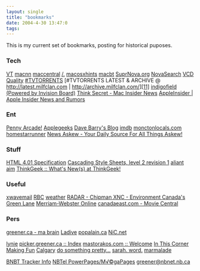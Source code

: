 ```yaml
---
layout: single
title: "bookmarks"
date: 2004-4-30 13:47:0
tags: 
---
```


This is my current set of bookmarks, posting for historical puposes.






### Tech







[VT][1]
[macnn][2]
[maccentral][3]
[/.][4]
[macosxhints][5]
[macbt][6]
[SuprNova.org][7]
[NovaSearch][8]
[VCD Quality][9]
[#TVTORRENTS][10]
[#TVTORRENTS LATEST & ARCHIVE @ http://latest.milfclan.com | http://archive.milfclan.com/][11]
[indigofield (Powered by Invision Board)][12]
[Think Secret - Mac Insider News][13]
[AppleInsider | Apple Insider News and Rumors][14]





### Ent







[Penny Arcade!][15]
[Applegeeks][16]
[Dave Barry's Blog][17]
[imdb][18]
[monctonlocals.com][19]
[homestarrunner][20]
[News Askew - Your Daily Source For All Things Askew!][21]





### Stuff







[HTML 4.01 Specification][22]
[Cascading Style Sheets, level 2 revision 1][23]
[aliant aim][24]
[ThinkGeek :: What's New(s) at ThinkGeek!][25]





### Useful







[xwavemail][26]
[RBC][27]
[weather][28]
[RADAR - Chipman XNC - Environment Canada's Green Lane][29]
[Merriam-Webster Online][30]
[canadaeast.com - Movie Central][31]





### Pers







[greener.ca - ma brain][32]
[Ladive][33]
[popalain.ca][34]
[NiC.net][35]

[lynie][36]
[picker.greener.ca :: Index][37]
[mastorakos.com :: Welcome][38]
[In This Corner][39]
[Making Fun][40]
[Calgary][41]
[do something pretty...][42]
[sarah. word.][43]
[marmalade][44]





[BNBT Tracker Info][45]
[NBTel PowerPages/M√©gaPages][46]
[greener@nbnet.nb.ca][47]




   [1]: http://versiontracker.com/macosx/
   [2]: http://macnn.com/
   [3]: http://maccentral.macworld.com/index.php?redirect=1079141283000
   [4]: http://slashdot.org/
   [5]: http://www.macosxhints.com/
   [6]: http://www.torrentskickass.com/trackerhtml.php?page=Mac
   [7]: http://suprnova.org/
   [8]: http://search.suprnova.org/
   [9]: http://www.vcdquality.com/index.php
   [10]: http://tvt.milfclan.com/
   [11]: http://latest.milfclan.com/
   [12]: http://www.indigofield.com/forums/
   [13]: http://thinksecret.com/
   [14]: http://appleinsider.com/
   [15]: http://www.penny-arcade.com/view.php3
   [16]: http://www.applegeeks.com/
   [17]: http://weblog.herald.com/column/davebarry/
   [18]: http://imdb.com/
   [19]: http://monctonlocals.com/
   [20]: http://homestarrunner.com/main5.html
   [21]: http://www.newsaskew.com/
   [22]: http://www.w3.org/TR/html4/
   [23]: http://www.w3.org/TR/2004/CR-CSS21-20040225/
   [24]: https://nbinternetcare.aliant.net/english/checkusage.htm
   [25]: http://www.thinkgeek.com/whats-new/
   [26]: https://webmail.nsbu.xwave.com/exchange/
   [27]: https://www1.royalbank.com/cgi-bin/rbaccess/rbunxcgi?F6=1&F7=IB&F21=IB&F22=IB&REQUEST=ClientSignin&LANGUAGE=ENGLISH
   [28]: http://weather.ec.gc.ca/forecast/city_e.html?YQM
   [29]: http://weather.ec.gc.ca/radar/index_e.html?id=XNC
   [30]: http://m-w.com/cgi-bin/dictionary?book=Dictionary&va=queueing&x=0&y=0
   [31]: http://www.canadaeast.com/apps/pbcs.dll/section?Category=MOVIECENTRAL
   [32]: http://greener.sdf1.org/
   [33]: http://www.ladive.com/
   [34]: http://www.popalain.ca/
   [35]: http://personal.nbnet.nb.ca/nibs/
   [36]: http://vectra.diaryland.com/
   [37]: http://sati.servebeer.com/
   [38]: http://www.mastorakos.com/
   [39]: http://alrob.gomen.org/cyn/
   [40]: http://webned.blogspot.com/
   [41]: http://moex.blogspot.com/
   [42]: http://www.livejournal.com/users/w3ruletheschool/
   [43]: http://www.sarahlane.com/blog/
   [44]: http://www.marmalade.ca/
   [45]: http://24.104.25.130:2938/index.html?page=4
   [46]: http://mmcontent2.nbtel.net:8030/cgi-bin/home
   [47]: http://setiathome2.ssl.berkeley.edu/fcgi-bin/fcgi?email=greener@nbnet.nb.ca&cmd=user_stats_new
